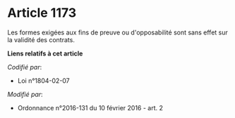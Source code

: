 # Article 1173

Les formes exigées aux fins de preuve ou d'opposabilité sont sans effet sur la validité des contrats.

**Liens relatifs à cet article**

_Codifié par_:

  - Loi n°1804-02-07

_Modifié par_:

  - Ordonnance n°2016-131 du 10 février 2016 - art. 2
